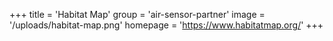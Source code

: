 +++
title = 'Habitat Map'
group = 'air-sensor-partner'
image = '/uploads/habitat-map.png'
homepage = 'https://www.habitatmap.org/'
+++

